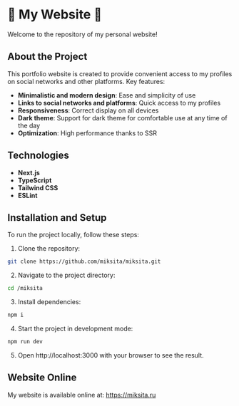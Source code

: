 # 🎀 My Website 🎀

Welcome to the repository of my personal website!

## About the Project

This portfolio website is created to provide convenient access to my profiles on social networks and other platforms.
Key features:

- **Minimalistic and modern design**: Ease and simplicity of use
- **Links to social networks and platforms**: Quick access to my profiles
- **Responsiveness**: Correct display on all devices
- **Dark theme**: Support for dark theme for comfortable use at any time of the day
- **Optimization**: High performance thanks to SSR

## Technologies

- **Next.js**
- **TypeScript**
- **Tailwind CSS**
- **ESLint**

## Installation and Setup

To run the project locally, follow these steps:

1. Clone the repository:

```bash
git clone https://github.com/miksita/miksita.git
```

2. Navigate to the project directory:

```bash
cd /miksita
```

3. Install dependencies:

```bash
npm i
```

4. Start the project in development mode:

```bash
npm run dev
```

5. Open http://localhost:3000 with your browser to see the result.


## Website Online

My website is available online at: https://miksita.ru

